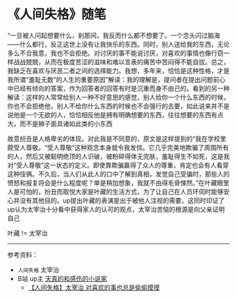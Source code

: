 # 《人间失格》随笔

“一旦被人问起想要什么，刹那间，我反而什么都不想要了。一个念头闪过脑海——什么都行，反正这世上没有让我快乐的东西。同时，别人送给我的东西，无论多么不合我意，我也不会拒绝。对讨厌的事不能说讨厌，对喜欢的事情也像行窃一样战战兢兢，从而在极度苦涩的滋味和难以言表的痛苦中苦闷得不能自拔。总之，我缺乏在喜欢与厌恶二者之间的选择能力。我想，多年来，恰恰是这种性格，才是我所谓“羞耻无数”的人生的重要原因”解读：我的理解是，提问者在提出问题前心中已经有倾向的答案，作为回答者的回答有时是沉重而身不由己的。看到的另一种解读：这样的人常常给别人一种不好意思的感觉，别人给你一个什么东西的时候，你也不会拒绝他，别人不给你什么东西的时候也不会强行的去要，如此说来并不是说他是一个无欲的人，恰恰相反他是拥有明确想要的东西，往往想要的东西有点大，而不是狮子面具诸如此类的小东西

故意扮丑是人格卑劣的体现。对此我是不同意的，原文是这样提到的“我在学校里颇受人尊敬。“受人尊敬”这种观念本身就令我发怵。它几乎完美地欺骗了周围所有的人，然后又被聪明绝顶的人识破，被粉碎得体无完肤，羞耻得生不如死，这是我对“受人尊敬”这一状态的定义。即使靠欺骗赢得了众人的尊重，肯定也会有人看穿这种伎俩。不久后，当人们从此人的口中了解到真相，发觉自己受骗时，那些人的愤怒和报复将会是什么程度呢？单是稍加想象，我就不由得毛骨悚然。”在叶藏眼里人是可怕的，扮丑而取悦大家是叶藏的生活方式，为了让自己在人员环伺时能够安心并没有其他目的。up提出叶藏的表演是出于被他人注视的需要，这同时印证了up认为太宰治十分看中获得家人的认可的观点，太宰治苦恼的根源是向父亲证明自己

叶藏 != 太宰治


-----
参考资料：

* ```人间失格``` 太宰治
* B站 up主 [天真的和感伤的小说家](https://b23.tv/KQ8acLo) 
  * [【人间失格】太宰治 对喜欢的事也总是偷偷摸摸](https://b23.tv/loWyBml)